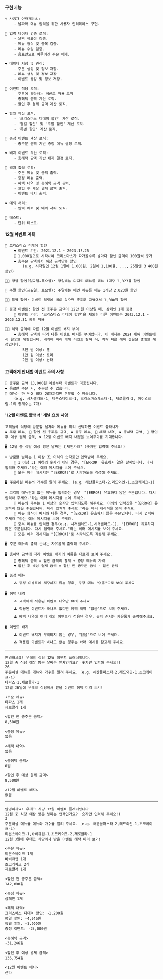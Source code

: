 #### 구현 기능
    ❤️ 사용자 인터페이스:
        - 날짜와 메뉴 입력을 위한 사용자 인터페이스 구현.

    💚 입력 데이터 검증 로직:
        - 날짜 유효성 검증.
        - 메뉴 형식 및 중복 검증.
        - 메뉴 수량 검증.
        - 음료만으로 이루어진 주문 배제.

    ❤️ 데이터 저장 및 관리:
        - 주문 생성 및 정보 저장.
        - 메뉴 생성 및 정보 저장.
        - 이벤트 생성 및 정보 저장.

    💚 이벤트 적용 로직:
        - 주문에 해당하는 이벤트 적용 로직
        - 총혜택 금액 계산 로직.
        - 할인 후 결제 금액 계산 로직.

    ❤️ 할인 계산 로직:
        - '크리스마스 디데이 할인' 계산 로직.
        - '평일 할인' 및 '주말 할인' 계산 로직.
        - '특별 할인' 계산 로직.
    
    💚 증정 이벤트 계산 로직:
        - 총주문 금액 기반 증정 메뉴 결정 로직.

    ❤️ 배지 이벤트 계산 로직:
        - 총혜택 금액 기반 배지 결정 로직.

    💚 결과 출력 로직:
        - 주문 메뉴 및 금액 출력.
        - 증정 메뉴 출력.
        - 혜택 내역 및 총혜택 금액 출력.
        - 할인 후 예상 결제 금액 출력.
        - 이벤트 배지 출력.

    ❤️ 예외 처리:
        - 입력 에러 및 예외 처리 로직.

    💚 테스트:
        - 단위 테스트.

#### 12월 이벤트 계획
    🎄 크리스마스 디데이 할인
        ❤️ 이벤트 기간: 2023.12.1 ~ 2023.12.25
        💚 1,000원으로 시작하여 크리스마스가 다가올수록 날마다 할인 금액이 100원씩 증가
        ❤️ 총주문 금액에서 해당 금액만큼 할인
            (e.g. 시작일인 12월 1일에 1,000원, 2일에 1,100원, ..., 25일엔 3,400원 할인)

    🎅🏻 평일 할인(일요일~목요일): 평일에는 디저트 메뉴를 메뉴 1개당 2,023원 할인

    🎄 주말 할인(금요일, 토요일): 주말에는 메인 메뉴를 메뉴 1개당 2,023원 할인

    🎅🏻 특별 할인: 이벤트 달력에 별이 있으면 총주문 금액에서 1,000원 할인

    🎄 증정 이벤트: 할인 전 총주문 금액이 12만 원 이상일 때, 샴페인 1개 증정
        💚 이벤트 기간: '크리스마스 디데이 할인'을 제외한 다른 이벤트는 2023.12.1 ~ 2023.12.31 동안 적용

    🎅🏻 혜택 금액에 따른 12월 이벤트 배지 부여
        ❤️ 총혜택 금액에 따라 다른 이벤트 배지를 부여합니다. 이 배지는 2024 새해 이벤트에서 활용할 예정입니다. 배지에 따라 새해 이벤트 참여 시, 각각 다른 새해 선물을 증정할 예정입니다.
            5천 원 이상: 별
            1만 원 이상: 트리
            2만 원 이상: 산타

#### 고객에게 안내할 이벤트 주의 사항
    💚 총주문 금액 10,000원 이상부터 이벤트가 적용됩니다.
    ❤️ 음료만 주문 시, 주문할 수 없습니다.
    💚 메뉴는 한 번에 최대 20개까지만 주문할 수 있습니다.
        (e.g. 시저샐러드-1, 티본스테이크-1, 크리스마스파스타-1, 제로콜라-3, 아이스크림-1의 총개수는 7개)

#### '12월 이벤트 플래너' 개발 요청 사항

    고객들이 식당에 방문할 날짜와 메뉴를 미리 선택하면 이벤트 플래너가 
    ❤️ 주문 메뉴, 💚 할인 전 총주문 금액, ❤️ 증정 메뉴, 💚 혜택 내역, ❤️ 총혜택 금액, 💚 할인 후 예상 결제 금액, ❤️ 12월 이벤트 배지 내용을 보여주기를 기대합니다.
    
    🖥️ 12월 중 식당 예상 방문 날짜는 언제인가요? (숫자만 입력해 주세요!)
    
    ⌨️ 방문할 날짜는 1 이상 31 이하의 숫자로만 입력받아 주세요.
        🚨 1 이상 31 이하의 숫자가 아닌 경우, "[ERROR] 유효하지 않은 날짜입니다. 다시 입력해 주세요."라는 에러 메시지를 보여 주세요.
        🚨 모든 에러 메시지는 "[ERROR]"로 시작하도록 작성해 주세요.

    🖥️ 주문하실 메뉴와 개수를 알려 주세요. (e.g. 해산물파스타-2,레드와인-1,초코케이크-1)
    
    ⌨️ 고객이 메뉴판에 없는 메뉴를 입력하는 경우, "[ERROR] 유효하지 않은 주문입니다. 다시 입력해 주세요."라는 에러 메시지를 보여 주세요.
        🚨 메뉴의 개수는 1 이상의 숫자만 입력되도록 해주세요. 이외의 입력값은 "[ERROR] 유효하지 않은 주문입니다. 다시 입력해 주세요."라는 에러 메시지를 보여 주세요.
        🚨 메뉴 형식이 예시와 다른 경우, "[ERROR] 유효하지 않은 주문입니다. 다시 입력해 주세요."라는 에러 메시지를 보여 주세요.
        🚨 중복 메뉴를 입력한 경우(e.g. 시저샐러드-1,시저샐러드-1), "[ERROR] 유효하지 않은 주문입니다. 다시 입력해 주세요."라는 에러 메시지를 보여 주세요.
        🚨 모든 에러 메시지는 "[ERROR]"로 시작하도록 작성해 주세요.

    🖥️ 주문 메뉴의 출력 순서는 자유롭게 출력해 주세요.

    🖥️ 총혜택 금액에 따라 이벤트 배지의 이름을 다르게 보여 주세요.
        💚 총혜택 금액 = 할인 금액의 합계 + 증정 메뉴의 가격
        ❤️ 할인 후 예상 결제 금액 = 할인 전 총주문 금액 - 할인 금액

    🖥️ 증정 메뉴
        ⛪ 증정 이벤트에 해당하지 않는 경우, 증정 메뉴 "없음"으로 보여 주세요.

    🖥️ 혜택 내역
        ⛪ 고객에게 적용된 이벤트 내역만 보여 주세요.
        ⛪ 적용된 이벤트가 하나도 없다면 혜택 내역 "없음"으로 보여 주세요.
        ⛪ 혜택 내역에 여러 개의 이벤트가 적용된 경우, 출력 순서는 자유롭게 출력해주세요.

    🖥️ 이벤트 배지
        ⛪ 이벤트 배지가 부여되지 않는 경우, "없음"으로 보여 주세요.
        ⛪ 적용된 이벤트가 하나도 없는 경우는 아래 예시를 참고해 주세요.
---
    안녕하세요! 우테코 식당 12월 이벤트 플래너입니다.
    12월 중 식당 예상 방문 날짜는 언제인가요? (숫자만 입력해 주세요!)
    26
    주문하실 메뉴를 메뉴와 개수를 알려 주세요. (e.g. 해산물파스타-2,레드와인-1,초코케이크-1)
    타파스-1,제로콜라-1
    12월 26일에 우테코 식당에서 받을 이벤트 혜택 미리 보기!
    
    <주문 메뉴>
    타파스 1개
    제로콜라 1개
    
    <할인 전 총주문 금액>
    8,500원
    
    <증정 메뉴>
    없음
    
    <혜택 내역>
    없음
    
    <총혜택 금액>
    0원
    
    <할인 후 예상 결제 금액>
    8,500원
    
    <12월 이벤트 배지>
    없음
---
    안녕하세요! 우테코 식당 12월 이벤트 플래너입니다.
    12월 중 식당 예상 방문 날짜는 언제인가요? (숫자만 입력해 주세요!)
    3
    주문하실 메뉴를 메뉴와 개수를 알려 주세요. (e.g. 해산물파스타-2,레드와인-1,초코케이크-1)
    티본스테이크-1,바비큐립-1,초코케이크-2,제로콜라-1
    12월 3일에 우테코 식당에서 받을 이벤트 혜택 미리 보기!
    
    <주문 메뉴>
    티본스테이크 1개
    바비큐립 1개
    초코케이크 2개
    제로콜라 1개
    
    <할인 전 총주문 금액>
    142,000원
    
    <증정 메뉴>
    샴페인 1개
    
    <혜택 내역>
    크리스마스 디데이 할인: -1,200원
    평일 할인: -4,046원
    특별 할인: -1,000원
    증정 이벤트: -25,000원
    
    <총혜택 금액>
    -31,246원
    
    <할인 후 예상 결제 금액>
    135,754원
    
    <12월 이벤트 배지>
    산타